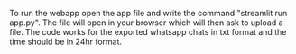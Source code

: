 To run the webapp open the app file and write the command "streamlit run app.py".
The file will open in your browser which will then ask to upload a file.
The code works for the exported whatsapp chats in txt format and the time should be in 24hr format.
